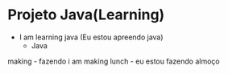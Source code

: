 # Projeto Java(Learning)
* I am learning java (Eu estou apreendo java)
    * Java

making - fazendo
i am making lunch - eu estou fazendo almoço